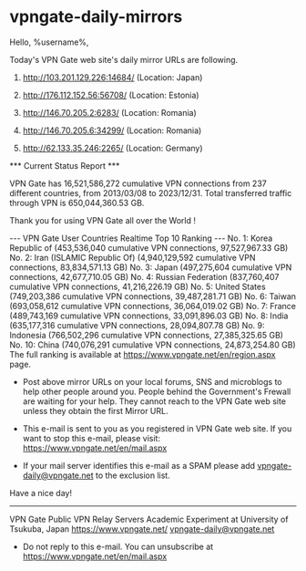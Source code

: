 # vpngate-daily-mirrors

Hello, %username%,

Today's VPN Gate web site's daily mirror URLs are following.

1. http://103.201.129.226:14684/
   (Location: Japan)

2. http://176.112.152.56:56708/
   (Location: Estonia)

3. http://146.70.205.2:6283/
   (Location: Romania)

4. http://146.70.205.6:34299/
   (Location: Romania)

5. http://62.133.35.246:2265/
   (Location: Germany)


*** Current Status Report ***

VPN Gate has 16,521,586,272 cumulative VPN connections from 237 different countries, from 2013/03/08 to 2023/12/31.
Total transferred traffic through VPN is 650,044,360.53 GB.

Thank you for using VPN Gate all over the World !


--- VPN Gate User Countries Realtime Top 10 Ranking ---
No. 1: Korea Republic of (453,536,040 cumulative VPN connections, 97,527,967.33 GB)
No. 2: Iran (ISLAMIC Republic Of) (4,940,129,592 cumulative VPN connections, 83,834,571.13 GB)
No. 3: Japan (497,275,604 cumulative VPN connections, 42,677,710.05 GB)
No. 4: Russian Federation (837,760,407 cumulative VPN connections, 41,216,226.19 GB)
No. 5: United States (749,203,386 cumulative VPN connections, 39,487,281.71 GB)
No. 6: Taiwan (693,058,612 cumulative VPN connections, 36,064,019.02 GB)
No. 7: France (489,743,169 cumulative VPN connections, 33,091,896.03 GB)
No. 8: India (635,177,316 cumulative VPN connections, 28,094,807.78 GB)
No. 9: Indonesia (766,502,296 cumulative VPN connections, 27,385,325.65 GB)
No. 10: China (740,076,291 cumulative VPN connections, 24,873,254.80 GB)
The full ranking is available at https://www.vpngate.net/en/region.aspx page.


* Post above mirror URLs on your local forums, SNS and microblogs
  to help other people around you.
  People behind the Government's Frewall are waiting for your help.
  They cannot reach to the VPN Gate web site
  unless they obtain the first Mirror URL.

* This e-mail is sent to you as you registered in VPN Gate web site.
  If you want to stop this e-mail, please visit:
  https://www.vpngate.net/en/mail.aspx

* If your mail server identifies this e-mail as a SPAM
  please add vpngate-daily@vpngate.net to the exclusion list.

Have a nice day!

------------------------------------------------------
VPN Gate Public VPN Relay Servers
Academic Experiment at University of Tsukuba, Japan
https://www.vpngate.net/
vpngate-daily@vpngate.net
* Do not reply to this e-mail.
  You can unsubscribe at https://www.vpngate.net/en/mail.aspx


